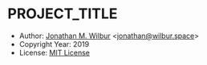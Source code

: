 # __PROJECT_TITLE__

* Author: [Jonathan M. Wilbur](https://jonathan.wilbur.space) <[jonathan@wilbur.space](mailto:jonathan@wilbur.space)>
* Copyright Year: 2019
* License: [MIT License](https://mit-license.org/)
<!-- * [![Build Status](http://localhost:8080/buildStatus/icon?job=)](http://localhost:8080/job//) -->

